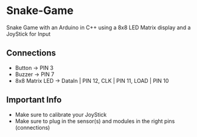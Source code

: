 # Snake-Game
Snake Game with an Arduino in C++ using a 8x8 LED Matrix display and a JoyStick for Input

## Connections
- Button -> PIN 3
- Buzzer -> PIN 7
- 8x8 Matrix LED -> DataIn | PIN 12, CLK | PIN 11, LOAD | PIN 10

## Important Info
- Make sure to calibrate your JoyStick
- Make sure to plug in the sensor(s) and modules in the right pins (connections)
